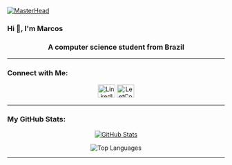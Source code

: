 [![MasterHead](https://static.pingcap.com/files/2022/12/05072707/chatGPT-GitHub-banner.jpg)]()
### **Hi 👋, I'm Marcos**
<h3 align="center">A computer science student from Brazil</h3>

---

### **Connect with Me:**

<p align="center">
  <a href="https://linkedin.com/in/marcos-henrique-gollin-filho-917721245" target="_blank"><img src="https://raw.githubusercontent.com/rahuldkjain/github-profile-readme-generator/master/src/images/icons/Social/linked-in-alt.svg" alt="LinkedIn" height="30" width="40" /></a>
  <a href="https://www.leetcode.com/marcos_hgf" target="_blank"><img src="https://raw.githubusercontent.com/rahuldkjain/github-profile-readme-generator/master/src/images/icons/Social/leet-code.svg" alt="LeetCode" height="30" width="40" /></a>
</p>

---

### **My GitHub Stats:**

<p align="center">
  <a href="https://github.com/MarcosHGF">
    <img src="https://github-readme-stats.vercel.app/api?username=MarcosHGF&theme=tokyonight&show_icons=true&hide_border=true&count_private=true" alt="GitHub Stats" />
  </a>
</p>

<p align="center">
  <img src="https://github-readme-stats.vercel.app/api/top-langs/?username=MarcosHGF&layout=compact&theme=tokyonight" alt="Top Languages" />
</p>

---
